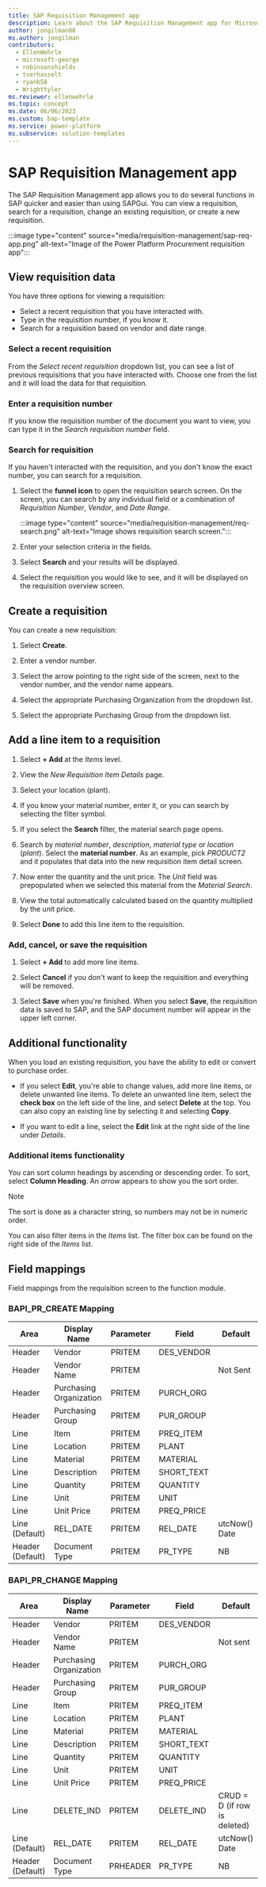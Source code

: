 ```yaml
---
title: SAP Requisition Management app
description: Learn about the SAP Requisition Management app for Microsoft Power Platform.
author: jongilman88
ms.author: jongilman
contributors:
  - EllenWehrle
  - microsoft-george
  - robinsonshields
  - tverhasselt
  - ryanb58
  - Wrighttyler
ms.reviewer: ellenwehrle
ms.topic: concept
ms.date: 06/06/2023
ms.custom: bap-template
ms.service: power-platform
ms.subservice: solution-templates
---
```


# SAP Requisition Management app

The SAP Requisition Management app allows you to do several functions in SAP quicker and easier than using SAPGui. You can view a requisition, search for a requisition, change an existing requisition, or create a new requisition.

:::image type="content" source="media/requisition-management/sap-req-app.png" alt-text="Image of the Power Platform Procurement requisition app":::

## View requisition data

You have three options for viewing a requisition:

- Select a recent requisition that you have interacted with.
- Type in the requisition number, if you know it.
- Search for a requisition based on vendor and date range.

### Select a recent requisition

From the _Select recent requisition_ dropdown list, you can see a list of previous requisitions that you have interacted with. Choose one from the list and it will load the data for that requisition.

### Enter a requisition number

If you know the requisition number of the document you want to view, you can type it in the _Search requisition number_ field.

### Search for requisition

If you haven't interacted with the requisition, and you don't know the exact number, you can search for a requisition.

1. Select the **funnel icon** to open the requisition search screen. On the screen, you can search by any individual field or a combination of _Requisition Number_, _Vendor_, and _Date Range_.

   :::image type="content" source="media/requisition-management/req-search.png" alt-text="Image shows requisition search screen.":::

1. Enter your selection criteria in the fields.
1. Select **Search** and your results will be displayed.
1. Select the requisition you would like to see, and it will be displayed on the requisition overview screen.

## Create a requisition

You can create a new requisition:

1. Select **Create**.

1. Enter a vendor number.

1. Select the arrow pointing to the right side of the screen, next to the vendor number, and the vendor name appears.

1. Select the appropriate Purchasing Organization from the dropdown list.

1. Select the appropriate Purchasing Group from the dropdown list.

## Add a line item to a requisition

1. Select **+ Add** at the _Items_ level.

1. View the _New Requisition Item Details_ page.

1. Select your location (plant).

1. If you know your material number, enter it, or you can search by selecting the filter symbol.

1. If you select the **Search** filter, the material search page opens.

1. Search by _material number_, _description_, _material type_ or _location_ (_plant_). Select the **material number**. As an example, pick _PRODUCT2_ and it populates that data into the new requisition item detail screen.

1. Now enter the quantity and the unit price. The _Unit_ field was prepopulated when we selected this material from the _Material Search_.

1. View the total automatically calculated based on the quantity multiplied by the unit price.

1. Select **Done** to add this line item to the requisition.

### Add, cancel, or save the requisition

1. Select **+ Add** to add more line items.

1. Select **Cancel** if you don't want to keep the requisition and everything will be removed.

1. Select **Save** when you're finished. When you select **Save**, the requisition data is saved to SAP, and the SAP document number will appear in the upper left corner.

## Additional functionality

When you load an existing requisition, you have the ability to edit or convert to purchase order.

- If you select **Edit**, you're able to change values, add more line items, or delete unwanted line items. To delete an unwanted line item, select the **check box** on the left side of the line, and select **Delete** at the top. You can also copy an existing line by selecting it and selecting **Copy**.

- If you want to edit a line, select the **Edit** link at the right side of the line under _Details_.

### Additional items functionality

You can sort column headings by ascending or descending order. To sort, select **Column Heading**. An _arrow_ appears to show you the sort order.  

> [!NOTE]
> The sort is done as a character string, so numbers may not be in numeric order.

You can also filter items in the _Items_ list. The filter box can be found on the right side of the _Items_ list.

## Field mappings

Field mappings from the requisition screen to the function module.

### BAPI_PR_CREATE Mapping

| Area             | Display Name            | Parameter | Field     | Default       |
|------------------|-------------------------|-----------|------------|---------------|
| Header           | Vendor                  | PRITEM    | DES_VENDOR |               |
| Header           | Vendor Name             | PRITEM    |            | Not Sent      |
| Header           | Purchasing Organization | PRITEM    | PURCH_ORG  |               |
| Header           | Purchasing Group        | PRITEM    | PUR_GROUP  |               |
| Line             | Item                    | PRITEM    | PREQ_ITEM  |               |
| Line             | Location                | PRITEM    | PLANT      |               |
| Line             | Material                | PRITEM    | MATERIAL   |               |
| Line             | Description             | PRITEM    | SHORT_TEXT |               |
| Line             | Quantity                | PRITEM    | QUANTITY   |               |
| Line             | Unit                    | PRITEM    | UNIT       |               |
| Line             | Unit Price              | PRITEM    | PREQ_PRICE |               |
| Line (Default)   | REL_DATE                | PRITEM    | REL_DATE   | utcNow() Date |
| Header (Default) | Document Type           | PRITEM    | PR_TYPE    | NB            |

### BAPI_PR_CHANGE Mapping

| Area             | Display Name            | Parameter | Field      | Default                      |
|------------------|-------------------------|-----------|------------|------------------------------|
| Header           | Vendor                  | PRITEM    | DES_VENDOR |                              |
| Header           | Vendor Name             | PRITEM    |            | Not sent                     |
| Header           | Purchasing Organization | PRITEM    | PURCH_ORG  |                              |
| Header           | Purchasing Group        | PRITEM    | PUR_GROUP  |                              |
| Line             | Item                    | PRITEM    | PREQ_ITEM  |                              |
| Line             | Location                | PRITEM    | PLANT      |                              |
| Line             | Material                | PRITEM    | MATERIAL   |                              |
| Line             | Description             | PRITEM    | SHORT_TEXT |                              |
| Line             | Quantity                | PRITEM    | QUANTITY   |                              |
| Line             | Unit                    | PRITEM    | UNIT       |                              |
| Line             | Unit Price              | PRITEM    | PREQ_PRICE |                              |
| Line             | DELETE_IND              | PRITEM    | DELETE_IND | CRUD = D (if row is deleted) |
| Line (Default)   | REL_DATE                | PRITEM    | REL_DATE   | utcNow() Date                |
| Header (Default) | Document Type           | PRHEADER  | PR_TYPE    | NB                           |
